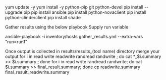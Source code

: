 yum update -y
yum install -y python-pip git python-devel
pip install --upgrade pip
pip install ansible
pip install python-novaclient
pip install python-clinderclient
pip install shade

Gather results using the below playbook
Supply run variable 

ansible-playbook -i inventory/hosts gather_results.yml --extra-vars "run=run1"

Once output is collected in results/results_(tool name) directory
merge your output
for i in read write readwrite randread randwrite ; do cat *_$i.summary >> $i.summary ; done
for i in read write randread randwrite; do cat $i.summary >> final_result.summary; done
cp readwrite.summary final_result_readwrite.summary
